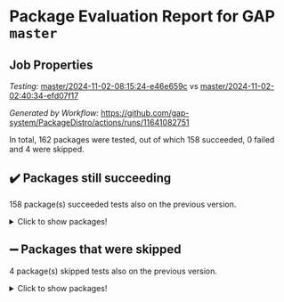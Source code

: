 # Package Evaluation Report for GAP `master`

## Job Properties

*Testing:* [master/2024-11-02-08:15:24-e46e659c](https://github.com/gap-system/PackageDistro/blob/data/reports/master/2024-11-02-08:15:24-e46e659c) vs [master/2024-11-02-02:40:34-efd07f17](https://github.com/gap-system/PackageDistro/blob/data/reports/master/2024-11-02-02:40:34-efd07f17)

*Generated by Workflow:* https://github.com/gap-system/PackageDistro/actions/runs/11641082751

In total, 162 packages were tested, out of which 158 succeeded, 0 failed and 4 were skipped.

## :heavy_check_mark: Packages still succeeding

158 package(s) succeeded tests also on the previous version.
<details><summary>Click to show packages!</summary>

- 4ti2interface 2023.02-04 [(success)](https://github.com/gap-system/PackageDistro/actions/runs/11641082751/job/32419248522)
- ace 5.6.2 [(success)](https://github.com/gap-system/PackageDistro/actions/runs/11641082751/job/32419248635)
- aclib 1.3.2 [(success)](https://github.com/gap-system/PackageDistro/actions/runs/11641082751/job/32419248753)
- agt 0.3.1 [(success)](https://github.com/gap-system/PackageDistro/actions/runs/11641082751/job/32419248867)
- alnuth 3.2.1 [(success)](https://github.com/gap-system/PackageDistro/actions/runs/11641082751/job/32419248969)
- anupq 3.3.1 [(success)](https://github.com/gap-system/PackageDistro/actions/runs/11641082751/job/32419249079)
- atlasrep 2.1.9 [(success)](https://github.com/gap-system/PackageDistro/actions/runs/11641082751/job/32419249177)
- autodoc 2023.06.19 [(success)](https://github.com/gap-system/PackageDistro/actions/runs/11641082751/job/32419249271)
- automata 1.16 [(success)](https://github.com/gap-system/PackageDistro/actions/runs/11641082751/job/32419249354)
- automgrp 1.3.2 [(success)](https://github.com/gap-system/PackageDistro/actions/runs/11641082751/job/32419251256)
- autpgrp 1.11 [(success)](https://github.com/gap-system/PackageDistro/actions/runs/11641082751/job/32419251461)
- cap 2024.10-08 [(success)](https://github.com/gap-system/PackageDistro/actions/runs/11641082751/job/32419251614)
- caratinterface 2.3.7 [(success)](https://github.com/gap-system/PackageDistro/actions/runs/11641082751/job/32419251972)
- cddinterface 2024.09.02 [(success)](https://github.com/gap-system/PackageDistro/actions/runs/11641082751/job/32419252882)
- circle 1.6.6 [(success)](https://github.com/gap-system/PackageDistro/actions/runs/11641082751/job/32419252964)
- classicpres 1.22 [(success)](https://github.com/gap-system/PackageDistro/actions/runs/11641082751/job/32419253040)
- cohomolo 1.6.11 [(success)](https://github.com/gap-system/PackageDistro/actions/runs/11641082751/job/32419253120)
- congruence 1.2.7 [(success)](https://github.com/gap-system/PackageDistro/actions/runs/11641082751/job/32419253240)
- corefreesub 0.6 [(success)](https://github.com/gap-system/PackageDistro/actions/runs/11641082751/job/32419253314)
- corelg 1.57 [(success)](https://github.com/gap-system/PackageDistro/actions/runs/11641082751/job/32419253391)
- crime 1.6 [(success)](https://github.com/gap-system/PackageDistro/actions/runs/11641082751/job/32419253470)
- crisp 1.4.6 [(success)](https://github.com/gap-system/PackageDistro/actions/runs/11641082751/job/32419253556)
- crypting 0.10.5 [(success)](https://github.com/gap-system/PackageDistro/actions/runs/11641082751/job/32419253639)
- cryst 4.1.27 [(success)](https://github.com/gap-system/PackageDistro/actions/runs/11641082751/job/32419253785)
- crystcat 1.1.10 [(success)](https://github.com/gap-system/PackageDistro/actions/runs/11641082751/job/32419253910)
- ctbllib 1.3.9 [(success)](https://github.com/gap-system/PackageDistro/actions/runs/11641082751/job/32419254008)
- cubefree 1.20 [(success)](https://github.com/gap-system/PackageDistro/actions/runs/11641082751/job/32419254092)
- curlinterface 2.4.0 [(success)](https://github.com/gap-system/PackageDistro/actions/runs/11641082751/job/32419254240)
- cvec 2.8.2 [(success)](https://github.com/gap-system/PackageDistro/actions/runs/11641082751/job/32419254365)
- datastructures 0.3.1 [(success)](https://github.com/gap-system/PackageDistro/actions/runs/11641082751/job/32419254455)
- deepthought 1.0.7 [(success)](https://github.com/gap-system/PackageDistro/actions/runs/11641082751/job/32419254545)
- design 1.8.1 [(success)](https://github.com/gap-system/PackageDistro/actions/runs/11641082751/job/32419254660)
- difsets 2.3.1 [(success)](https://github.com/gap-system/PackageDistro/actions/runs/11641082751/job/32419254763)
- digraphs 1.9.0 [(success)](https://github.com/gap-system/PackageDistro/actions/runs/11641082751/job/32419254858)
- edim 1.3.8 [(success)](https://github.com/gap-system/PackageDistro/actions/runs/11641082751/job/32419254960)
- example 4.3.4 [(success)](https://github.com/gap-system/PackageDistro/actions/runs/11641082751/job/32419255066)
- examplesforhomalg 2023.10-01 [(success)](https://github.com/gap-system/PackageDistro/actions/runs/11641082751/job/32419255188)
- factint 1.6.3 [(success)](https://github.com/gap-system/PackageDistro/actions/runs/11641082751/job/32419255290)
- ferret 1.0.14 [(success)](https://github.com/gap-system/PackageDistro/actions/runs/11641082751/job/32419255395)
- fga 1.5.0 [(success)](https://github.com/gap-system/PackageDistro/actions/runs/11641082751/job/32419255515)
- fining 1.5.6 [(success)](https://github.com/gap-system/PackageDistro/actions/runs/11641082751/job/32419255659)
- float 1.0.5 [(success)](https://github.com/gap-system/PackageDistro/actions/runs/11641082751/job/32419255766)
- format 1.4.4 [(success)](https://github.com/gap-system/PackageDistro/actions/runs/11641082751/job/32419255920)
- forms 1.2.12 [(success)](https://github.com/gap-system/PackageDistro/actions/runs/11641082751/job/32419256083)
- fplsa 1.2.6 [(success)](https://github.com/gap-system/PackageDistro/actions/runs/11641082751/job/32419256213)
- fr 2.4.13 [(success)](https://github.com/gap-system/PackageDistro/actions/runs/11641082751/job/32419256381)
- francy 2.0.3 [(success)](https://github.com/gap-system/PackageDistro/actions/runs/11641082751/job/32419256561)
- fwtree 1.3 [(success)](https://github.com/gap-system/PackageDistro/actions/runs/11641082751/job/32419256742)
- gapdoc 1.6.7 [(success)](https://github.com/gap-system/PackageDistro/actions/runs/11641082751/job/32419256891)
- gauss 2023.08-01 [(success)](https://github.com/gap-system/PackageDistro/actions/runs/11641082751/job/32419257042)
- gaussforhomalg 2024.08-01 [(success)](https://github.com/gap-system/PackageDistro/actions/runs/11641082751/job/32419257214)
- gbnp 1.1.0 [(success)](https://github.com/gap-system/PackageDistro/actions/runs/11641082751/job/32419257387)
- generalizedmorphismsforcap 2024.09-03 [(success)](https://github.com/gap-system/PackageDistro/actions/runs/11641082751/job/32419257563)
- genss 1.6.9 [(success)](https://github.com/gap-system/PackageDistro/actions/runs/11641082751/job/32419257687)
- gradedmodules 2024.01-01 [(success)](https://github.com/gap-system/PackageDistro/actions/runs/11641082751/job/32419257833)
- gradedringforhomalg 2024.07-01 [(success)](https://github.com/gap-system/PackageDistro/actions/runs/11641082751/job/32419257951)
- grape 4.9.2 [(success)](https://github.com/gap-system/PackageDistro/actions/runs/11641082751/job/32419258077)
- groupoids 1.76 [(success)](https://github.com/gap-system/PackageDistro/actions/runs/11641082751/job/32419258194)
- grpconst 2.6.5 [(success)](https://github.com/gap-system/PackageDistro/actions/runs/11641082751/job/32419258361)
- guarana 0.96.3 [(success)](https://github.com/gap-system/PackageDistro/actions/runs/11641082751/job/32419258486)
- guava 3.19 [(success)](https://github.com/gap-system/PackageDistro/actions/runs/11641082751/job/32419258628)
- hap 1.66 [(success)](https://github.com/gap-system/PackageDistro/actions/runs/11641082751/job/32419258753)
- hapcryst 0.1.15 [(success)](https://github.com/gap-system/PackageDistro/actions/runs/11641082751/job/32419258887)
- hecke 1.5.4 [(success)](https://github.com/gap-system/PackageDistro/actions/runs/11641082751/job/32419259041)
- help 4.0 [(success)](https://github.com/gap-system/PackageDistro/actions/runs/11641082751/job/32419259172)
- homalg 2024.01-01 [(success)](https://github.com/gap-system/PackageDistro/actions/runs/11641082751/job/32419259324)
- homalgtocas 2023.11-01 [(success)](https://github.com/gap-system/PackageDistro/actions/runs/11641082751/job/32419259447)
- idrel 2.48 [(success)](https://github.com/gap-system/PackageDistro/actions/runs/11641082751/job/32419259567)
- images 1.3.3 [(success)](https://github.com/gap-system/PackageDistro/actions/runs/11641082751/job/32419259697)
- intpic 0.4.0 [(success)](https://github.com/gap-system/PackageDistro/actions/runs/11641082751/job/32419259822)
- io 4.9.0 [(success)](https://github.com/gap-system/PackageDistro/actions/runs/11641082751/job/32419259957)
- io_forhomalg 2023.02-04 [(success)](https://github.com/gap-system/PackageDistro/actions/runs/11641082751/job/32419260075)
- irredsol 1.4.4 [(success)](https://github.com/gap-system/PackageDistro/actions/runs/11641082751/job/32419260179)
- json 2.2.2 [(success)](https://github.com/gap-system/PackageDistro/actions/runs/11641082751/job/32419260285)
- jupyterkernel 1.5.1 [(success)](https://github.com/gap-system/PackageDistro/actions/runs/11641082751/job/32419260386)
- jupyterviz 1.5.6 [(success)](https://github.com/gap-system/PackageDistro/actions/runs/11641082751/job/32419260533)
- kan 1.37 [(success)](https://github.com/gap-system/PackageDistro/actions/runs/11641082751/job/32419260627)
- kbmag 1.5.11 [(success)](https://github.com/gap-system/PackageDistro/actions/runs/11641082751/job/32419260713)
- laguna 3.9.7 [(success)](https://github.com/gap-system/PackageDistro/actions/runs/11641082751/job/32419260822)
- liealgdb 2.2.1 [(success)](https://github.com/gap-system/PackageDistro/actions/runs/11641082751/job/32419260923)
- liepring 2.9.1 [(success)](https://github.com/gap-system/PackageDistro/actions/runs/11641082751/job/32419261008)
- liering 2.4.2 [(success)](https://github.com/gap-system/PackageDistro/actions/runs/11641082751/job/32419261099)
- linearalgebraforcap 2024.10-01 [(success)](https://github.com/gap-system/PackageDistro/actions/runs/11641082751/job/32419261180)
- lins 0.9 [(success)](https://github.com/gap-system/PackageDistro/actions/runs/11641082751/job/32419261261)
- localizeringforhomalg 2023.10-01 [(success)](https://github.com/gap-system/PackageDistro/actions/runs/11641082751/job/32419261343)
- loops 3.4.4 [(success)](https://github.com/gap-system/PackageDistro/actions/runs/11641082751/job/32419261431)
- lpres 1.1.1 [(success)](https://github.com/gap-system/PackageDistro/actions/runs/11641082751/job/32419261504)
- majoranaalgebras 1.5.2 [(success)](https://github.com/gap-system/PackageDistro/actions/runs/11641082751/job/32419261596)
- mapclass 1.4.6 [(success)](https://github.com/gap-system/PackageDistro/actions/runs/11641082751/job/32419261652)
- matgrp 0.70 [(success)](https://github.com/gap-system/PackageDistro/actions/runs/11641082751/job/32419261741)
- matricesforhomalg 2024.08-05 [(success)](https://github.com/gap-system/PackageDistro/actions/runs/11641082751/job/32419261836)
- modisom 3.0.0 [(success)](https://github.com/gap-system/PackageDistro/actions/runs/11641082751/job/32419261939)
- modulepresentationsforcap 2024.09-02 [(success)](https://github.com/gap-system/PackageDistro/actions/runs/11641082751/job/32419262029)
- modules 2024.01-01 [(success)](https://github.com/gap-system/PackageDistro/actions/runs/11641082751/job/32419262138)
- monoidalcategories 2024.09-05 [(success)](https://github.com/gap-system/PackageDistro/actions/runs/11641082751/job/32419262270)
- nconvex 2022.09-01 [(success)](https://github.com/gap-system/PackageDistro/actions/runs/11641082751/job/32419262358)
- nilmat 1.4.2 [(success)](https://github.com/gap-system/PackageDistro/actions/runs/11641082751/job/32419262422)
- nock 1.5 [(success)](https://github.com/gap-system/PackageDistro/actions/runs/11641082751/job/32419262505)
- normalizinterface 1.3.7 [(success)](https://github.com/gap-system/PackageDistro/actions/runs/11641082751/job/32419262612)
- nq 2.5.11 [(success)](https://github.com/gap-system/PackageDistro/actions/runs/11641082751/job/32419262722)
- numericalsgps 1.4.0 [(success)](https://github.com/gap-system/PackageDistro/actions/runs/11641082751/job/32419262804)
- openmath 11.5.3 [(success)](https://github.com/gap-system/PackageDistro/actions/runs/11641082751/job/32419262897)
- orb 4.9.1 [(success)](https://github.com/gap-system/PackageDistro/actions/runs/11641082751/job/32419262961)
- packagemanager 1.6 [(success)](https://github.com/gap-system/PackageDistro/actions/runs/11641082751/job/32419263025)
- patternclass 2.4.5 [(success)](https://github.com/gap-system/PackageDistro/actions/runs/11641082751/job/32419263115)
- permut 2.0.5 [(success)](https://github.com/gap-system/PackageDistro/actions/runs/11641082751/job/32419263188)
- polenta 1.3.10 [(success)](https://github.com/gap-system/PackageDistro/actions/runs/11641082751/job/32419263262)
- polymaking 0.8.7 [(success)](https://github.com/gap-system/PackageDistro/actions/runs/11641082751/job/32419263359)
- primgrp 3.4.4 [(success)](https://github.com/gap-system/PackageDistro/actions/runs/11641082751/job/32419263443)
- profiling 2.6.0 [(success)](https://github.com/gap-system/PackageDistro/actions/runs/11641082751/job/32419263528)
- qdistrnd 0.9.4 [(success)](https://github.com/gap-system/PackageDistro/actions/runs/11641082751/job/32419263632)
- qpa 1.35 [(success)](https://github.com/gap-system/PackageDistro/actions/runs/11641082751/job/32419263715)
- quagroup 1.8.4 [(success)](https://github.com/gap-system/PackageDistro/actions/runs/11641082751/job/32419263811)
- radiroot 2.9 [(success)](https://github.com/gap-system/PackageDistro/actions/runs/11641082751/job/32419263894)
- rcwa 4.7.1 [(success)](https://github.com/gap-system/PackageDistro/actions/runs/11641082751/job/32419263983)
- rds 1.8 [(success)](https://github.com/gap-system/PackageDistro/actions/runs/11641082751/job/32419264063)
- recog 1.4.3 [(success)](https://github.com/gap-system/PackageDistro/actions/runs/11641082751/job/32419264149)
- repndecomp 1.3.0 [(success)](https://github.com/gap-system/PackageDistro/actions/runs/11641082751/job/32419264224)
- repsn 3.1.2 [(success)](https://github.com/gap-system/PackageDistro/actions/runs/11641082751/job/32419264307)
- resclasses 4.7.3 [(success)](https://github.com/gap-system/PackageDistro/actions/runs/11641082751/job/32419264379)
- ringsforhomalg 2024.06-01 [(success)](https://github.com/gap-system/PackageDistro/actions/runs/11641082751/job/32419264449)
- sco 2023.08-01 [(success)](https://github.com/gap-system/PackageDistro/actions/runs/11641082751/job/32419264520)
- scscp 2.4.3 [(success)](https://github.com/gap-system/PackageDistro/actions/runs/11641082751/job/32419264602)
- semigroups 5.4.0 [(success)](https://github.com/gap-system/PackageDistro/actions/runs/11641082751/job/32419264673)
- sglppow 2.4 [(success)](https://github.com/gap-system/PackageDistro/actions/runs/11641082751/job/32419264736)
- sgpviz 0.999.6 [(success)](https://github.com/gap-system/PackageDistro/actions/runs/11641082751/job/32419264806)
- simpcomp 2.1.14 [(success)](https://github.com/gap-system/PackageDistro/actions/runs/11641082751/job/32419264865)
- singular 2024.06.03 [(success)](https://github.com/gap-system/PackageDistro/actions/runs/11641082751/job/32419264921)
- sl2reps 1.1 [(success)](https://github.com/gap-system/PackageDistro/actions/runs/11641082751/job/32419265000)
- sla 1.6.2 [(success)](https://github.com/gap-system/PackageDistro/actions/runs/11641082751/job/32419265096)
- smallantimagmas 0.2.12 [(success)](https://github.com/gap-system/PackageDistro/actions/runs/11641082751/job/32419265150)
- smallgrp 1.5.4 [(success)](https://github.com/gap-system/PackageDistro/actions/runs/11641082751/job/32419265226)
- smallsemi 0.7.1 [(success)](https://github.com/gap-system/PackageDistro/actions/runs/11641082751/job/32419265273)
- sonata 2.9.6 [(success)](https://github.com/gap-system/PackageDistro/actions/runs/11641082751/job/32419265332)
- sophus 1.27 [(success)](https://github.com/gap-system/PackageDistro/actions/runs/11641082751/job/32419265397)
- sotgrps 1.3 [(success)](https://github.com/gap-system/PackageDistro/actions/runs/11641082751/job/32419265473)
- spinsym 1.5.2 [(success)](https://github.com/gap-system/PackageDistro/actions/runs/11641082751/job/32419265546)
- standardff 1.0 [(success)](https://github.com/gap-system/PackageDistro/actions/runs/11641082751/job/32419265621)
- symbcompcc 1.3.2 [(success)](https://github.com/gap-system/PackageDistro/actions/runs/11641082751/job/32419265702)
- thelma 1.3 [(success)](https://github.com/gap-system/PackageDistro/actions/runs/11641082751/job/32419265789)
- tomlib 1.2.11 [(success)](https://github.com/gap-system/PackageDistro/actions/runs/11641082751/job/32419265894)
- toolsforhomalg 2024.09-01 [(success)](https://github.com/gap-system/PackageDistro/actions/runs/11641082751/job/32419265993)
- toric 1.9.6 [(success)](https://github.com/gap-system/PackageDistro/actions/runs/11641082751/job/32419266080)
- toricvarieties 2022.07.13 [(success)](https://github.com/gap-system/PackageDistro/actions/runs/11641082751/job/32419266174)
- transgrp 3.6.5 [(success)](https://github.com/gap-system/PackageDistro/actions/runs/11641082751/job/32419266292)
- typeset 1.2.2 [(success)](https://github.com/gap-system/PackageDistro/actions/runs/11641082751/job/32419266455)
- ugaly 4.1.3 [(success)](https://github.com/gap-system/PackageDistro/actions/runs/11641082751/job/32419266580)
- unipot 1.6 [(success)](https://github.com/gap-system/PackageDistro/actions/runs/11641082751/job/32419266722)
- unitlib 4.2.0 [(success)](https://github.com/gap-system/PackageDistro/actions/runs/11641082751/job/32419266827)
- utils 0.85 [(success)](https://github.com/gap-system/PackageDistro/actions/runs/11641082751/job/32419266935)
- uuid 0.7 [(success)](https://github.com/gap-system/PackageDistro/actions/runs/11641082751/job/32419267080)
- walrus 0.9991 [(success)](https://github.com/gap-system/PackageDistro/actions/runs/11641082751/job/32419267358)
- wedderga 4.10.5 [(success)](https://github.com/gap-system/PackageDistro/actions/runs/11641082751/job/32419267497)
- wpe 0.8 [(success)](https://github.com/gap-system/PackageDistro/actions/runs/11641082751/job/32419267628)
- xmod 2.92 [(success)](https://github.com/gap-system/PackageDistro/actions/runs/11641082751/job/32419267723)
- xmodalg 1.23 [(success)](https://github.com/gap-system/PackageDistro/actions/runs/11641082751/job/32419267854)
- yangbaxter 0.10.6 [(success)](https://github.com/gap-system/PackageDistro/actions/runs/11641082751/job/32419267975)
- zeromqinterface 0.16 [(success)](https://github.com/gap-system/PackageDistro/actions/runs/11641082751/job/32419268122)
</details>

## :heavy_minus_sign: Packages that were skipped

4 package(s) skipped tests also on the previous version.
<details><summary>Click to show packages!</summary>

- browse 1.8.21 [(skipped)](https://github.com/gap-system/PackageDistro/actions/runs/11641082751/job/32419156922)
- itc 1.5.1 [(skipped)](https://github.com/gap-system/PackageDistro/actions/runs/11641082751/job/32419156922)
- polycyclic 2.16 [(skipped)](https://github.com/gap-system/PackageDistro/actions/runs/11641082751/job/32419156922)
- xgap 4.32 [(skipped)](https://github.com/gap-system/PackageDistro/actions/runs/11641082751/job/32419156922)
</details>

